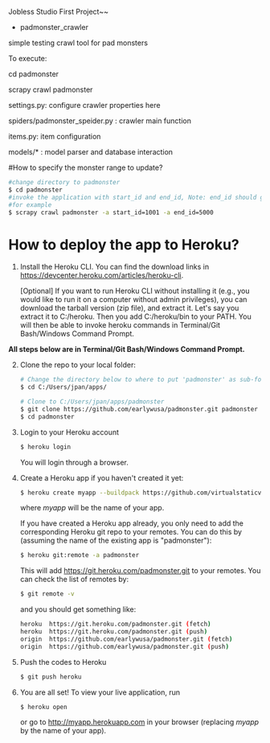 Jobless Studio First Project~~

- padmonster_crawler

simple testing crawl tool for pad monsters

To execute:

cd padmonster

scrapy crawl padmonster

settings.py: configure crawler properties here

spiders/padmonster_speider.py : crawler main function

items.py: item configuration

models/* : model parser and database interaction

#How to specify the monster range to update?
  ```Bash
  #change directory to padmonster
  $ cd padmonster
  #invoke the application with start_id and end_id, Note: end_id should greater than start_id
  #for example
  $ scrapy crawl padmonster -a start_id=1001 -a end_id=5000
  ```


# How to deploy the app to Heroku?

1. Install the Heroku CLI. You can find the download links in https://devcenter.heroku.com/articles/heroku-cli.

    [Optional] If you want to run Heroku CLI without installing it (e.g., you would like to run it on a computer without admin privileges), you can download the tarball version (zip file), and extract it. Let's say you extract it to C:/heroku. Then you add C:/heroku/bin to your PATH. You will then be able to invoke heroku commands in Terminal/Git Bash/Windows Command Prompt.

**All steps below are in Terminal/Git Bash/Windows Command Prompt.**

2. Clone the repo to your local folder:
    ```Bash
    # Change the directory below to where to put 'padmonster' as sub-folder
    $ cd C:/Users/jpan/apps/

    # Clone to C:/Users/jpan/apps/padmonster
    $ git clone https://github.com/earlywusa/padmonster.git padmonster
    $ cd padmonster
    ```

3. Login to your Heroku account
    ```Bash
    $ heroku login
    ```
    You will login through a browser.

4. Create a Heroku app if you haven't created it yet:
    ```Bash
    $ heroku create myapp --buildpack https://github.com/virtualstaticvoid/heroku-buildpack-r.git#heroku-16
    ```
    where *myapp* will be the name of your app.

    If you have created a Heroku app already, you only need to add the corresponding Heroku git repo to your remotes. You can do this by (assuming the name of the existing app is "padmonster"):
    ```Bash
    $ heroku git:remote -a padmonster
    ```
    This will add https://git.heroku.com/padmonster.git to your remotes. You can check the list of remotes by:
    ```Bash
    $ git remote -v
    ```
    and you should get something like:
    ```Bash
    heroku  https://git.heroku.com/padmonster.git (fetch)
    heroku  https://git.heroku.com/padmonster.git (push)
    origin  https://github.com/earlywusa/padmonster.git (fetch)
    origin  https://github.com/earlywusa/padmonster.git (push)
    ```

5. Push the codes to Heroku
    ```Bash
    $ git push heroku
    ```

6. You are all set! To view your live application, run
    ```Bash
    $ heroku open
    ```
    or go to http://myapp.herokuapp.com in your browser (replacing *myapp* by the name of your app).
